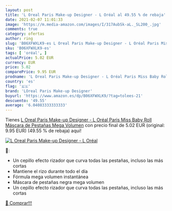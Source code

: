 ```yaml
---
layout: post
title: 'L Oreal Paris Make-up Designer - L Oréal al 49.55 % de rebaja'
date: 2021-02-07 11:01:33
image: 'https://m.media-amazon.com/images/I/317AubSk-aL._SL200_.jpg'
comments: true
category: ofertas
author: ring
slug: 'B06XFWXLK9-es L Oreal Paris Make-up Designer - L Oréal Paris Miss Baby...'
sku: 'B06XFWXLK9-es'
tags: [ 'oréal', ]
actualPrice: 5.02 EUR
currency: EUR
price: 5.02
comparePrice: 9.95 EUR
prodname: 'L Oreal Paris Make-up Designer - L Oréal Paris Miss Baby Roll Máscara de Pestañas Mega Volumen'
country: 'es'
flag: '🇪🇸'
brand: 'LOreal Paris Make-up Designer'
buyurl: 'https://www.amazon.es/dp/B06XFWXLK9/?tag=tolees-21'
descuento: '49.55'
average: '6.04083333333333'
---
```


Tienes [L Oreal Paris Make-up Designer - L Oréal Paris Miss Baby Roll Máscara de Pestañas Mega Volumen](https://www.amazon.es/dp/B06XFWXLK9/?tag=tolees-21) con precio final de  5.02 EUR (original: 9.95 EUR) (49.55 %  de rebaja) aqui!

[![L Oreal Paris Make-up Designer - L Oréal](https://m.media-amazon.com/images/I/317AubSk-aL._SL200_.jpg)](https://www.amazon.es/dp/B06XFWXLK9/?tag=tolees-21)

🔎:

- Un cepillo efecto rizador que curva todas las pestañas, incluso las más cortas
- Mantiene el rizo durante todo el día
- Fórmula mega volumen instantánea
- Máscara de pestañas negra mega volumen
- Un cepillo efecto rizador que curva todas las pestañas, incluso las más cortas

[🛒 Comprar!!!](https://www.amazon.es/dp/B06XFWXLK9/?tag=tolees-21)
